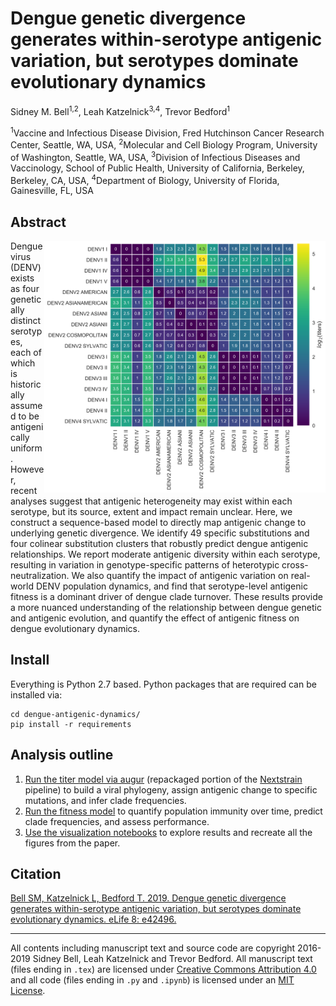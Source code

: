 # Dengue genetic divergence generates within-serotype antigenic variation, but serotypes dominate evolutionary dynamics

Sidney M. Bell<sup>1,2</sup>, Leah Katzelnick<sup>3,4</sup>, Trevor Bedford<sup>1</sup>

<sup>1</sup>Vaccine and Infectious Disease Division, Fred Hutchinson Cancer Research Center, Seattle, WA, USA, <sup>2</sup>Molecular and Cell Biology Program, University of Washington, Seattle, WA, USA, <sup>3</sup>Division of Infectious Diseases and Vaccinology, School of Public Health, University of California, Berkeley, Berkeley, CA, USA, <sup>4</sup>Department of Biology, University of Florida, Gainesville, FL, USA

## Abstract

<img align="right" width="450" src="figures/png/figure4-genotype_dTiter_heatmap.png">

Dengue virus (DENV) exists as four genetically distinct serotypes, each of which is historically assumed to be antigenically uniform. However, recent analyses suggest that antigenic heterogeneity may exist within each serotype, but its source, extent and impact remain unclear. Here, we construct a sequence-based model to directly map antigenic change to underlying genetic divergence. We identify 49 specific substitutions and four colinear substitution clusters that robustly predict dengue antigenic relationships. We report moderate antigenic diversity within each serotype, resulting in variation in genotype-specific patterns of heterotypic cross-neutralization. We also quantify the impact of antigenic variation on real-world DENV population dynamics, and find that serotype-level antigenic fitness is a dominant driver of dengue clade turnover. These results provide a more nuanced understanding of the relationship between dengue genetic and antigenic evolution, and quantify the effect of antigenic fitness on dengue evolutionary dynamics.

## Install

Everything is Python 2.7 based. Python packages that are required can be installed via:

```
cd dengue-antigenic-dynamics/
pip install -r requirements
```

## Analysis outline

1. [Run the titer model via augur](titer_model/) (repackaged portion of the [Nextstrain](www.nextstrain.org/dengue) pipeline) to build a viral phylogeny, assign antigenic change to specific mutations, and infer clade frequencies.
2. [Run the fitness model](fitness_model/) to quantify population immunity over time, predict clade frequencies, and assess performance.
3. [Use the visualization notebooks](figures/) to explore results and recreate all the figures from the paper.

## Citation

[Bell SM, Katzelnick L, Bedford T. 2019. Dengue genetic divergence generates within-serotype antigenic variation, but serotypes dominate evolutionary dynamics. eLife 8: e42496.](https://doi.org/10.7554/eLife.42496)

-----------------------------------

All contents including manuscript text and source code are copyright 2016-2019 Sidney Bell, Leah Katzelnick and Trevor Bedford. All manuscript text (files ending in `.tex`) are licensed under [Creative Commons Attribution 4.0](CC-LICENSE.txt) and all code (files ending in `.py` and `.ipynb`) is licensed under an [MIT License](MIT-LICENSE.txt).
